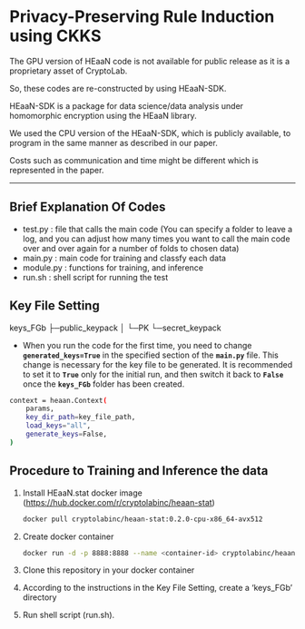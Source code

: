 # Privacy-Preserving Rule Induction using CKKS

The GPU version of HEaaN code is not available for public release as it is a proprietary asset of CryptoLab.

So, these codes are re-constructed by using HEaaN-SDK.

HEaaN-SDK is a package for data science/data analysis under homomorphic encryption using the HEaaN library.

We used the CPU version of the HEaaN-SDK, which is publicly available, to program in the same manner as described in our paper.

Costs such as communication and time might be different which is represented in the paper.

---

## Brief Explanation Of Codes

- test.py : file that calls the main code (You can specify a folder to leave a log, and you can adjust how many times you want to call the main code over and over again for a number of folds to chosen data)
- main.py : main code for training and classfy each data
- module.py : functions for training, and inference
- run.sh : shell script for running the test

## Key File Setting

keys_FGb
├─public_keypack
│  └─PK
└─secret_keypack

- When you run the code for the first time, you need to change **`generated_keys=True`** in the specified section of the **`main.py`** file. This change is necessary for the key file to be generated. It is recommended to set it to **`True`** only for the initial run, and then switch it back to **`False`** once the **`keys_FGb`** folder has been created.

```bash
context = heaan.Context(
    params,
    key_dir_path=key_file_path,
    load_keys="all",
    generate_keys=False,
)
```

## Procedure to Training and Inference the data

1. Install HEaaN.stat docker image (https://hub.docker.com/r/cryptolabinc/heaan-stat)
    
    ```bash
    docker pull cryptolabinc/heaan-stat:0.2.0-cpu-x86_64-avx512
    ```
    
2. Create docker container
    
    ```bash
    docker run -d -p 8888:8888 --name <container-id> cryptolabinc/heaan-stat:0.2.0-cpu-x86_64-avx512
    ```
    
3. Clone this repository in your docker container
4. According to the instructions in the Key File Setting, create a ‘keys_FGb’ directory
5. Run shell script (run.sh).
